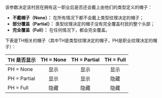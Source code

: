 该参数决定该村民在拥有这一职业后是否还会戴上由他们的类型定义的帽子：
* **不戴帽子（None）：** 在所有情况下都不会戴上类型纹理决定的帽子；
* **部分覆盖（Partial）：** 类型纹理决定的帽子没有完全覆盖村民的整个头部；
* **完全覆盖（Full）：** 在任何情况下，都会完全覆盖。

下表是TH相关的帽子（其中TH是类型纹理决定的帽子，PH是职业纹理决定的帽子）：

| TH 是否显示      | TH = None | TH = Partial | TH = Full |
| ------------ |:---------:|:------------:|:---------:|
| PH = None    |    显示     |      显示      |    显示     |
| PH = Partial |    显示     |      显示      |    隐藏     |
| PH = Full    |    隐藏     |      隐藏      |    隐藏     |